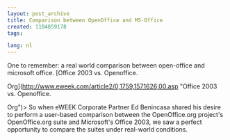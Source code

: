 ```yaml
---
layout: post_archive
title: Comparison between OpenOffice and MS-Office
created: 1104859178
tags:

lang: nl
---
```

One to remember: a real world comparison between open-office and microsoft office. [Office 2003 vs. Openoffice.

Org](http://www.eweek.com/article2/0,1759,1571626,00.asp "Office 2003 vs. Openoffice.

Org")> So when eWEEK Corporate Partner Ed Benincasa shared his desire to perform a user-based comparison between the OpenOffice.org project's OpenOffice.org suite and Microsoft's Office 2003, we saw a perfect opportunity to compare the suites under real-world conditions.<!--break-->
